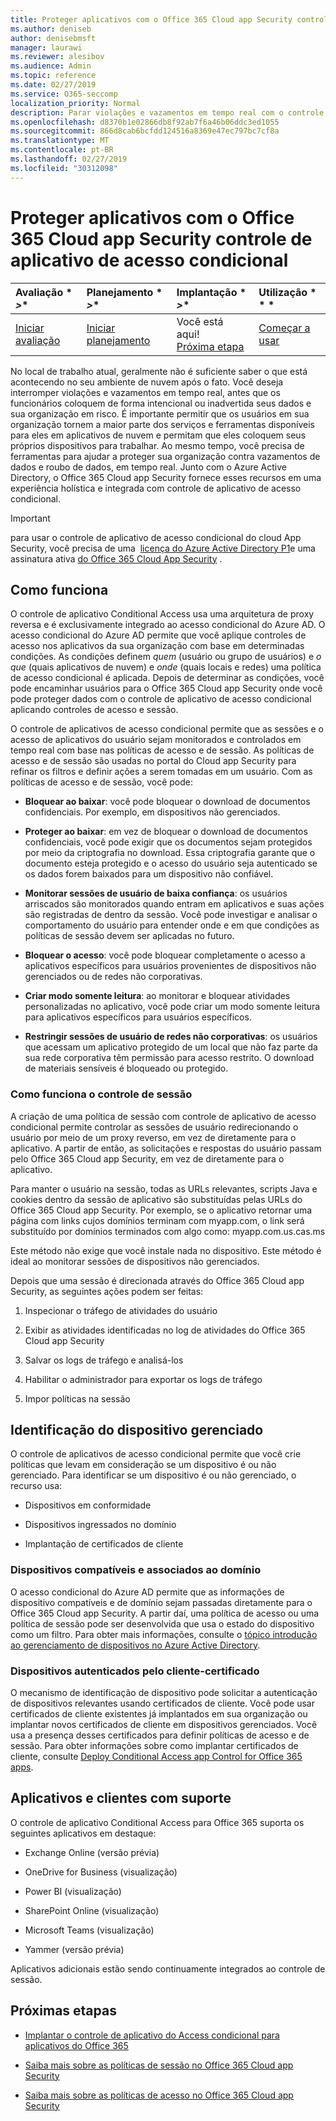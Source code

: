 ```yaml
---
title: Proteger aplicativos com o Office 365 Cloud app Security controle de aplicativo de acesso condicional
ms.author: deniseb
author: denisebmsft
manager: laurawi
ms.reviewer: alesibov
ms.audience: Admin
ms.topic: reference
ms.date: 02/27/2019
ms.service: O365-seccomp
localization_priority: Normal
description: Parar violações e vazamentos em tempo real com o controle de aplicativo de acesso condicional do Office 365 Cloud app Security.
ms.openlocfilehash: d8370b1e02866db8f92ab7f6a46b06ddc3ed1055
ms.sourcegitcommit: 866d8cab6bcfdd124516a8369e47ec797bc7cf8a
ms.translationtype: MT
ms.contentlocale: pt-BR
ms.lasthandoff: 02/27/2019
ms.locfileid: "30312098"
---
```

# <a name="protect-apps-with-office-365-cloud-app-security-conditional-access-app-control"></a>Proteger aplicativos com o Office 365 Cloud app Security controle de aplicativo de acesso condicional

|Avaliação * *\>**|Planejamento * *\>**|Implantação * *\>**|Utilização * * *|
|:-----|:-----|:-----|:-----|
|[Iniciar avaliação](office-365-cas-overview.md) <br/> |[Iniciar planejamento](get-ready-for-office-365-cas.md) <br/> |Você está aqui!  <br/> [Próxima etapa](ocas-deploy-conditional-access-app-control.md) <br/> |[Começar a usar](utilization-activities-for-ocas.md) <br/> |

No local de trabalho atual, geralmente não é suficiente saber o que está acontecendo no seu ambiente de nuvem após o fato. Você deseja interromper violações e vazamentos em tempo real, antes que os funcionários coloquem de forma intencional ou inadvertida seus dados e sua organização em risco. É importante permitir que os usuários em sua organização tornem a maior parte dos serviços e ferramentas disponíveis para eles em aplicativos de nuvem e permitam que eles coloquem seus próprios dispositivos para trabalhar. Ao mesmo tempo, você precisa de ferramentas para ajudar a proteger sua organização contra vazamentos de dados e roubo de dados, em tempo real. Junto com o Azure Active Directory, o Office 365 Cloud app Security fornece esses recursos em uma experiência holística e integrada com controle de aplicativo de acesso condicional.

> [!IMPORTANT]
> para usar o controle de aplicativo de acesso condicional do cloud App Security, você precisa de uma  [licença do Azure Active Directory P1](https://azure.microsoft.com/pricing/details/active-directory/)e uma assinatura ativa [do Office 365 Cloud App Security](office-365-cas-overview.md) .

## <a name="how-it-works"></a>Como funciona

O controle de aplicativo Conditional Access usa uma arquitetura de proxy reversa e é exclusivamente integrado ao acesso condicional do Azure AD. O acesso condicional do Azure AD permite que você aplique controles de acesso nos aplicativos da sua organização com base em determinadas condições. As condições definem *quem* (usuário ou grupo de usuários) e *o que* (quais aplicativos de nuvem) e *onde* (quais locais e redes) uma política de acesso condicional é aplicada. Depois de determinar as condições, você pode encaminhar usuários para o Office 365 Cloud app Security onde você pode proteger dados com o controle de aplicativo de acesso condicional aplicando controles de acesso e sessão.

O controle de aplicativos de acesso condicional permite que as sessões e o acesso de aplicativos do usuário sejam monitorados e controlados em tempo real com base nas políticas de acesso e de sessão. As políticas de acesso e de sessão são usadas no portal do Cloud app Security para refinar os filtros e definir ações a serem tomadas em um usuário. Com as políticas de acesso e de sessão, você pode:

- **Bloquear ao baixar**: você pode bloquear o download de documentos confidenciais. Por exemplo, em dispositivos não gerenciados.

- **Proteger ao baixar**: em vez de bloquear o download de documentos confidenciais, você pode exigir que os documentos sejam protegidos por meio da criptografia no download. Essa criptografia garante que o documento esteja protegido e o acesso do usuário seja autenticado se os dados forem baixados para um dispositivo não confiável.

- **Monitorar sessões de usuário de baixa confiança**: os usuários arriscados são monitorados quando entram em aplicativos e suas ações são registradas de dentro da sessão. Você pode investigar e analisar o comportamento do usuário para entender onde e em que condições as políticas de sessão devem ser aplicadas no futuro.

- **Bloquear o acesso**: você pode bloquear completamente o acesso a aplicativos específicos para usuários provenientes de dispositivos não gerenciados ou de redes não corporativas.

- **Criar modo somente leitura**: ao monitorar e bloquear atividades personalizadas no aplicativo, você pode criar um modo somente leitura para aplicativos específicos para usuários específicos.

- **Restringir sessões de usuário de redes não corporativas**: os usuários que acessam um aplicativo protegido de um local que não faz parte da sua rede corporativa têm permissão para acesso restrito. O download de materiais sensíveis é bloqueado ou protegido.

### <a name="how-session-control-works"></a>Como funciona o controle de sessão

A criação de uma política de sessão com controle de aplicativo de acesso condicional permite controlar as sessões de usuário redirecionando o usuário por meio de um proxy reverso, em vez de diretamente para o aplicativo. A partir de então, as solicitações e respostas do usuário passam pelo Office 365 Cloud app Security, em vez de diretamente para o aplicativo.

Para manter o usuário na sessão, todas as URLs relevantes, scripts Java e cookies dentro da sessão de aplicativo são substituídas pelas URLs do Office 365 Cloud app Security. Por exemplo, se o aplicativo retornar uma página com links cujos domínios terminam com myapp.com, o link será substituído por domínios terminados com algo como: myapp.com.us.cas.ms

Este método não exige que você instale nada no dispositivo. Este método é ideal ao monitorar sessões de dispositivos não gerenciados.

Depois que uma sessão é direcionada através do Office 365 Cloud app Security, as seguintes ações podem ser feitas:

1. Inspecionar o tráfego de atividades do usuário

2. Exibir as atividades identificadas no log de atividades do Office 365 Cloud app Security

3. Salvar os logs de tráfego e analisá-los

4. Habilitar o administrador para exportar os logs de tráfego

5. Impor políticas na sessão

## <a name="managed-device-identification"></a>Identificação do dispositivo gerenciado

O controle de aplicativos de acesso condicional permite que você crie políticas que levam em consideração se um dispositivo é ou não gerenciado. Para identificar se um dispositivo é ou não gerenciado, o recurso usa:

- Dispositivos em conformidade

- Dispositivos ingressados no domínio

- Implantação de certificados de cliente

### <a name="compliant-and-domain-joined-devices"></a>Dispositivos compatíveis e associados ao domínio

O acesso condicional do Azure AD permite que as informações de dispositivo compatíveis e de domínio sejam passadas diretamente para o Office 365 Cloud app Security. A partir daí, uma política de acesso ou uma política de sessão pode ser desenvolvida que usa o estado do dispositivo como um filtro. Para obter mais informações, consulte o [tópico introdução ao gerenciamento de dispositivos no Azure Active Directory](https://docs.microsoft.com/azure/active-directory/device-management-introduction).

### <a name="client-certificate-authenticated-devices"></a>Dispositivos autenticados pelo cliente-certificado

O mecanismo de identificação de dispositivo pode solicitar a autenticação de dispositivos relevantes usando certificados de cliente. Você pode usar certificados de cliente existentes já implantados em sua organização ou implantar novos certificados de cliente em dispositivos gerenciados. Você usa a presença desses certificados para definir políticas de acesso e de sessão. Para obter informações sobre como implantar certificados de cliente, consulte [Deploy Conditional Access app Control for Office 365 apps](ocas-deploy-conditional-access-app-control.md).

## <a name="supported-apps-and-clients"></a>Aplicativos e clientes com suporte

O controle de aplicativo Conditional Access para Office 365 suporta os seguintes aplicativos em destaque:

- Exchange Online (versão prévia)

- OneDrive for Business (visualização)

- Power BI (visualização)

- SharePoint Online (visualização)

- Microsoft Teams (visualização)

- Yammer (versão prévia)

Aplicativos adicionais estão sendo continuamente integrados ao controle de sessão.

## <a name="next-steps"></a>Próximas etapas

- [Implantar o controle de aplicativo do Access condicional para aplicativos do Office 365](ocas-deploy-conditional-access-app-control.md)

- [Saiba mais sobre as políticas de sessão no Office 365 Cloud app Security](ocas-session-policies.md)

- [Saiba mais sobre as políticas de acesso no Office 365 Cloud app Security](ocas-access-policies.md) 